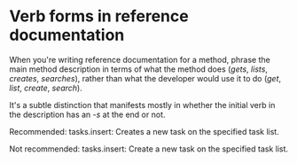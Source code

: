 # Verb forms in reference documentation  

When you're writing reference documentation for a method, phrase the main
method description in terms of what the method does (*gets*, *lists*, *creates*,
*searches*), rather than what the developer would use it to do (*get*, *list*,
*create*, *search*).

It's a subtle distinction that manifests mostly in whether the initial verb
in the description has an *-s* at the end or not.

Recommended: tasks.insert: Creates a new
task on the specified task list.

Not recommended: tasks.insert: Create a
new task on the specified task list.


